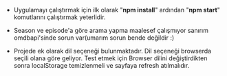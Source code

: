 - Uygulamayı çalıştırmak için ilk olarak "**npm install**" ardından "**npm start**" komutlarını çalıştırmak yeterlidir.

- Season ve episode'a göre arama yapma maalesef çalışmıyor sanırım 
omdbapi'sinde sorun var(umarım sorun bende değildir :)

- Projede ek olarak dil seçeneği bulunmaktadır. Dil seçeneği browserda seçili olana göre geliyor.  Test etmek için Browser dilini değiştirdikten sonra localStorage temizlenmeli ve sayfaya refresh atılmalıdır.
